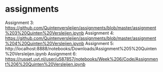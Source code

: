 # assignments

Assignment 3:
https://github.com/Quintenversleijen/assignments/blob/master/assignment%203%20Quinten%20Versleijen.ipynb
Assignment 4:
https://github.com/Quintenversleijen/assignments/blob/master/assignment%204%20Quinten%20Versleijen.ipynb
Assignment 5:
http://localhost:8888/notebooks/Downloads/Assignment%205%20Quinten%20Versleijen.ipynb
Assignment 6:
https://russet.uvt.nl/user/u587857/notebooks/Week%206/Code/Assignment%206%20Quinten%20Versleijen.ipynb

